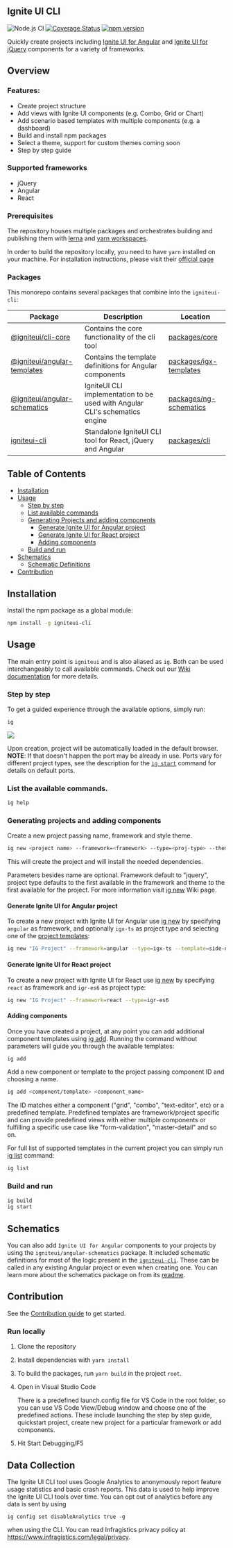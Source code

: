 
## Ignite UI CLI

<!-- Badges section here. -->
![Node.js CI](https://github.com/IgniteUI/igniteui-cli/workflows/Node.js%20CI/badge.svg)
[![Coverage Status](https://coveralls.io/repos/github/IgniteUI/igniteui-cli/badge.svg)](https://coveralls.io/github/IgniteUI/igniteui-cli)
[![npm version](https://badge.fury.io/js/igniteui-cli.svg)](https://badge.fury.io/js/igniteui-cli)


Quickly create projects including [Ignite UI for Angular](https://www.infragistics.com/products/ignite-ui-angular) and [Ignite UI for jQuery](https://www.infragistics.com/products/ignite-ui) components for a variety of frameworks.

## Overview
### Features:
- Create project structure
- Add views with Ignite UI components (e.g. Combo, Grid or Chart)
- Add scenario based templates with multiple components (e.g. a dashboard)
- Build and install npm packages
- Select a theme, support for custom themes coming soon
- Step by step guide

### Supported frameworks
 * jQuery
 * Angular
 * React

### Prerequisites
The repository houses multiple packages and orchestrates building and publishing them with [lerna](https://github.com/lerna/lerna) and [yarn workspaces](https://yarnpkg.com/lang/en/docs/workspaces/).

In order to build the repository locally, you need to have `yarn` installed on your machine.
For installation instructions, please visit their [official page](https://yarnpkg.com/lang/en/docs/install/)

### Packages
This monorepo contains several packages that combine into the `igniteui-cli`:

| Package | Description | Location |
|-----|-----|-----|
| [@igniteui/cli-core](https://www.npmjs.com/package/@igniteui/cli-core) | Contains the core functionality of the cli tool | [packages/core](./packages/core) |
| [@igniteui/angular-templates](https://www.npmjs.com/package/@igniteui/angular-templates) | Contains the template definitions for Angular components | [packages/igx-templates](./packages/igx-templates) |
| [@igniteui/angular-schematics](https://www.npmjs.com/package/@igniteui/angular-schematics) | IgniteUI CLI implementation to be used with Angular CLI's schematics engine | [packages/ng-schematics](./packages/ng-schematics) |
| [igniteui-cli](https://www.npmjs.com/package/igniteui-cli) | Standalone IgniteUI CLI tool for React, jQuery and Angular | [packages/cli](./packages/cli) |

## Table of Contents

* [Installation](#installation)
* [Usage](#usage)
  * [Step by step](#step-by-step)
  * [List available commands](#list-the-available-commands)
  * [Generating Projects and adding components](#generating-projects-and-adding-components)
  	* [Generate Ignite UI for Angular project](#generate-ignite-ui-for-angular-project)
	* [Generate Ignite UI for React project](#generate-ignite-ui-for-react-project)
	* [Adding components](#adding-components)
  * [Build and run](#build-and-run)
* [Schematics](#schematics)
  * [Schematic Definitions](#schematic-definitions)
* [Contribution](#contribution)

## Installation

Install the npm package as a global module:

```bash
npm install -g igniteui-cli
```

## Usage
The main entry point is `igniteui` and is also aliased as `ig`. Both can be used interchangeably to call available commands. Check out our [Wiki documentation](https://github.com/IgniteUI/igniteui-cli/wiki) for more details.

### Step by step
To get a guided experience through the available options, simply run:

```bash
ig
```
![](assets/igniteui-cli.gif)


Upon creation, project will be automatically loaded in the default browser.
**NOTE**: If that doesn't happen the port may be already in use. Ports vary for different project types, see the description for the [`ig start`](https://github.com/IgniteUI/igniteui-cli/wiki/Start) command for details on default ports.


### List the available commands.

```bash
ig help
```
### Generating projects and adding components

Create a new project passing name, framework and style theme.
```bash
ig new <project name> --framework=<framework> --type=<proj-type> --theme=<theme>
```
This will create the project and will install the needed dependencies.

Parameters besides name are optional. Framework default to "jquery", project type defaults to the first available in the framework and theme to the first available for the project. For more information visit [ig new](https://github.com/IgniteUI/igniteui-cli/wiki/New) Wiki page.

#### Generate Ignite UI for Angular project

To create a new project with Ignite UI for Angular use [ig new](https://github.com/IgniteUI/igniteui-cli/wiki/New#creating-ignite-ui-for-angular-applications) by specifying `angular` as framework, and optionally `igx-ts` as project type and selecting one of the [project templates](https://github.com/IgniteUI/igniteui-cli/wiki/New#arguments):
```bash
ig new "IG Project" --framework=angular --type=igx-ts --template=side-nav
```
#### Generate Ignite UI for React project

To create a new project with Ignite UI for React use [ig new](https://github.com/IgniteUI/igniteui-cli/wiki/New#creating-ignite-ui-for-react-applications-v400) by specifying `react` as framework and `igr-es6` as project type:
```bash
ig new "IG Project" --framework=react --type=igr-es6
```

#### Adding components
Once you have created a project, at any point you can add additional component templates using [ig add](https://github.com/IgniteUI/igniteui-cli/wiki/Add). Running the command without parameters will guide you through the available templates:

```bash
ig add
```
Add a new component or template to the project passing component ID and choosing a name.

```bash
ig add <component/template> <component_name>
```

The ID matches either a component ("grid", "combo", "text-editor", etc) or a predefined template. Predefined templates are framework/project specific and can provide predefined views with either multiple components or fulfilling a specific use case like "form-validation", "master-detail" and so on.

For full list of supported templates in the current project you can simply run [ig list](https://github.com/IgniteUI/igniteui-cli/wiki/List) command:
```bash
ig list
```

### Build and run
```bash
ig build
ig start
```

## Schematics
You can also add `Ignite UI for Angular` components to your projects by using the `igniteui/angular-schematics` package. It included schematic definitions for most of the logic present in the [`igniteui-cli`](/packages/cli). These can be called in any existing Angular project or even when creating one. You can learn more about the schematics package on from its [readme](/package/ng-schematics).

## Contribution

See the [Contribution guide](https://github.com/IgniteUI/igniteui-cli/blob/master/.github/CONTRIBUTING.md) to get started.

### Run locally
1. Clone the repository
2. Install dependencies with `yarn install`
3. To build the packages, run `yarn build` in the project `root`.
4. Open in Visual Studio Code
    
    There is a predefined launch.config file for VS Code in the root folder, so you can use VS Code View/Debug window and choose one of the predefined actions. These include launching the step by step guide, quickstart project, create new project for a particular framework or add components.

5. Hit Start Debugging/F5

## Data Collection

The Ignite UI CLI tool uses Google Analytics to anonymously report feature usage statistics and basic crash reports. This data is used to help improve the Ignite UI CLI tools over time. You can opt out of analytics before any data is sent by using

```bach
ig config set disableAnalytics true -g
```

when using the CLI. You can read Infragistics privacy policy at https://www.infragistics.com/legal/privacy.

